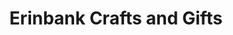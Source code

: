 ---
title: "Erinbank Crafts and Gifts"
url: /fairfield/erinbank-crafts-and-gifts/
shop: Andenken
---